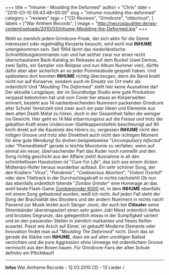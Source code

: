 +++
title = "Inhume - Moulding the Deformed"
author = "Chris"
date = "2010-03-10 09:43:48+00:00"
slug = "inhume-moulding-the-deformed"
category = "reviews"
tags = ["CD-Reviews", "Grindcore", "oldschool", ]
labels = ["War Anthem Records", ]
image = "http://necroslaughter.de/wp-content/uploads/2010/03/Inhume-Moulding-the-Deformed.jpg"
+++

Wohl so ziemlich jedem Grindcore-Freak, der sich aktiv für die Szene interessiert oder regelmäßig Konzerte besucht, wird wohl mal **INHUME** untergekommen sein. Seit 1994 lärmt das niederländische Schnelltötungskommando rum und hat seither zwar nur einen recht überschaubaren Back-Katalog an Releases auf dem Buckel (zwei Demos, zwei Splits, ein Sampler von _Relapse_ und nun Album Nummer vier), dürfte dafür aber aber sicherlich an so jeder Pommesbude gespielt haben. Und spätestens dort konnten **INHUME** richtig überzeugen, denn die Band knallt nicht nur auf Konserve, sondern auch im Einsatz vor Ort mehr als ordentlich!
Und "_Moulding The Deformed_" stellt hier keine Ausnahme dar! Der aktuelle Longplayer, der im Soundlodge Studio eine gute Produktion verpasst bekommen hat und vom Cover her etwas an Körperwelten erinnert, besteht aus 14 nackenbrechenden Nummern packenden Grindcore alter Schule! Vereinzelt sind zwar auch ein paar Ideen und Elemente aus dem alten Death Metal zu hören, doch in der Gesamtheit fallen die weniger ins Gewicht. Hier geht es 14 Mal erbarmungslos auf die Fresse und trotz der geballten Kraft eines Undercover-Stahlkappenstiefels beschleunigt auf 90 km/h direkt auf die Kauleiste des Hörers zu, vergessen **INHUME** nicht den nötigen Groove und trotz aller Direktheit auch nicht den richtigen Moment für eine gute Wendung! So drohen beispielsweise "_Uncompulsory Infected_" oder "_Premeditated_" gerade in leichte Monotonie zu verfallen, wenn auf einmal ein neuer, überraschender Part das Ruder noch rumreißt und den Song richtig geschickt aus der Affaire zieht!
Ausnahme in all den schnörkellosen Hassbolzen ist "_Cure For Life_", das sich aus einem dicken Midtempo-Roller heraus wunderbar aufbaut. Ein sehr schöner Song, der den Knallern "_Virus_", "_Pandemic_", "_Cadaverous Abortion_", "_Violent Overkill_" oder dem Titeltrack in der Durchschlagskraft in nichts nachsteht! Ob nun das ebenfalls ordentlich tötende "_Zombie Grinder_" eine Hommage an das wohl beste Flash-Game <a href="http://www.viceland.com/se/v2n2/htdocs/zombiegrinder60000.php">Zombiegrinder 6000</a> ist, in dem **INHUME** ebenfalls mit einem Song gefeatured wurden, weiß ich nicht. Auf jeden Fall steht der Song der Brachialität des Shooters und der andern Nummern in nichts nach!
Passend zur Musik leistet auch Sänger Joost, der auch bei **Cliteater** seine Stimmbänder überstrapaziert einen sehr guten Job! Meist ordentlich tiefes und brutales Gegrunze, das gelegentlich etwas in der Sumpfigkeit variiert und an den passenden Stellen in ziemlich markantes und fieses Keifen ausartet. Passt wie Arsch auf Eimer, ist gekauft!
Moderne Elemente oder Innovation findet man auf "_Moulding The Deformed_" nicht. Doch das ist gerade die Stärke von **INHUME**, dass sie auf allen unnötigen Ballast verzichten und die pure Aggression ohne Umwege mit ordentlichem Groove vermischt aus den Boxen hauen. Für Grindcore-Fans der alten Schule definitiv ein Pflichtkauf!





---
**Infos**
War Antheme Records - 12.03.2010
CD - 13 Lieder /
